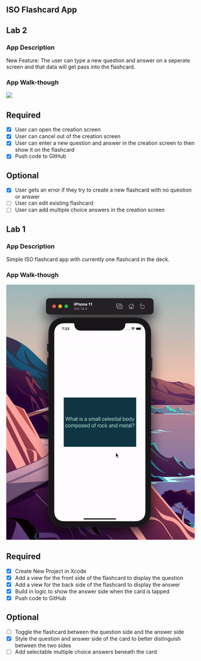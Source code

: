 ## ISO Flashcard App

## Lab 2

### App Description
New Feature: The user can type a new question and answer on a seperate screen and that data will get pass into the flashcard.

### App Walk-though

<img src="https://github.com/leeannachen/Flashcards/blob/main/lab2.gif" width=600><br>

## Required
- [x] User can open the creation screen
- [x] User can cancel out of the creation screen
- [x] User can enter a new question and answer in the creation screen to then show it on the flashcard
- [x] Push code to GitHub
## Optional
- [x] User gets an error if they try to create a new flashcard with no question or answer
- [ ] User can edit existing flashcard
- [ ] User can add multiple choice answers in the creation screen

## Lab 1

### App Description
Simple ISO flashcard app with currently one flashcard in the deck.

### App Walk-though
<img src="https://github.com/leeannachen/Flashcards/blob/main/lab1.gif" width=600><br>


## Required
- [x] Create New Project in Xcode
- [x] Add a view for the front side of the flashcard to display the question
- [x] Add a view for the back side of the flashcard to display the answer
- [x] Build in logic to show the answer side when the card is tapped
- [x] Push code to GitHub
## Optional
- [ ] Toggle the flashcard between the question side and the answer side
- [x] Style the question and answer side of the card to better distinguish between the two sides
- [ ] Add selectable multiple choice answers beneath the card
